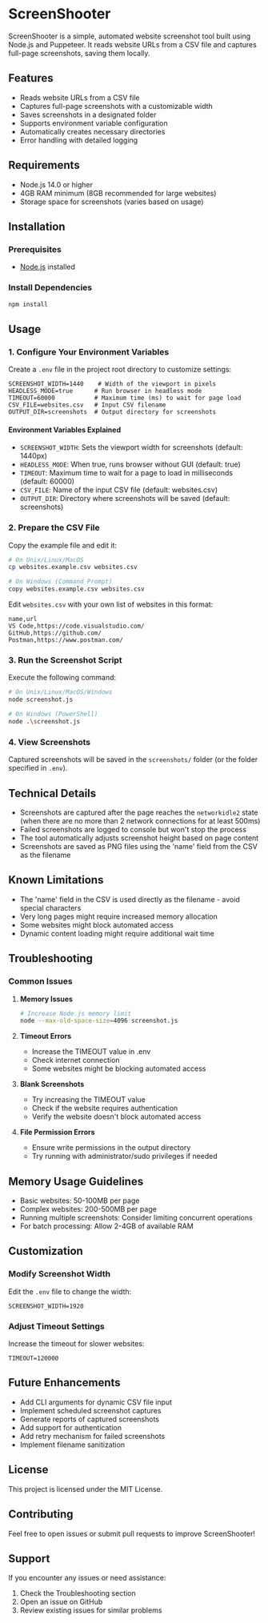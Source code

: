 # ScreenShooter

ScreenShooter is a simple, automated website screenshot tool built using Node.js and Puppeteer. It reads website URLs from a CSV file and captures full-page screenshots, saving them locally.

## Features
- Reads website URLs from a CSV file
- Captures full-page screenshots with a customizable width
- Saves screenshots in a designated folder
- Supports environment variable configuration
- Automatically creates necessary directories
- Error handling with detailed logging

## Requirements
- Node.js 14.0 or higher
- 4GB RAM minimum (8GB recommended for large websites)
- Storage space for screenshots (varies based on usage)

## Installation

### Prerequisites
- [Node.js](https://nodejs.org/) installed

### Install Dependencies
```sh
npm install
```

## Usage

### 1. Configure Your Environment Variables
Create a `.env` file in the project root directory to customize settings:
```env
SCREENSHOT_WIDTH=1440    # Width of the viewport in pixels
HEADLESS_MODE=true      # Run browser in headless mode
TIMEOUT=60000           # Maximum time (ms) to wait for page load
CSV_FILE=websites.csv   # Input CSV filename
OUTPUT_DIR=screenshots  # Output directory for screenshots
```

#### Environment Variables Explained
- `SCREENSHOT_WIDTH`: Sets the viewport width for screenshots (default: 1440px)
- `HEADLESS_MODE`: When true, runs browser without GUI (default: true)
- `TIMEOUT`: Maximum time to wait for a page to load in milliseconds (default: 60000)
- `CSV_FILE`: Name of the input CSV file (default: websites.csv)
- `OUTPUT_DIR`: Directory where screenshots will be saved (default: screenshots)

### 2. Prepare the CSV File
Copy the example file and edit it:
```sh
# On Unix/Linux/MacOS
cp websites.example.csv websites.csv

# On Windows (Command Prompt)
copy websites.example.csv websites.csv
```

Edit `websites.csv` with your own list of websites in this format:
```csv
name,url
VS Code,https://code.visualstudio.com/
GitHub,https://github.com/
Postman,https://www.postman.com/
```

### 3. Run the Screenshot Script
Execute the following command:
```sh
# On Unix/Linux/MacOS/Windows
node screenshot.js

# On Windows (PowerShell)
node .\screenshot.js
```

### 4. View Screenshots
Captured screenshots will be saved in the `screenshots/` folder (or the folder specified in `.env`).

## Technical Details
- Screenshots are captured after the page reaches the `networkidle2` state (when there are no more than 2 network connections for at least 500ms)
- Failed screenshots are logged to console but won't stop the process
- The tool automatically adjusts screenshot height based on page content
- Screenshots are saved as PNG files using the 'name' field from the CSV as the filename

## Known Limitations
- The 'name' field in the CSV is used directly as the filename - avoid special characters
- Very long pages might require increased memory allocation
- Some websites might block automated access
- Dynamic content loading might require additional wait time

## Troubleshooting

### Common Issues

1. **Memory Issues**
   ```sh
   # Increase Node.js memory limit
   node --max-old-space-size=4096 screenshot.js
   ```

2. **Timeout Errors**
   - Increase the TIMEOUT value in .env
   - Check internet connection
   - Some websites might be blocking automated access

3. **Blank Screenshots**
   - Try increasing the TIMEOUT value
   - Check if the website requires authentication
   - Verify the website doesn't block automated access

4. **File Permission Errors**
   - Ensure write permissions in the output directory
   - Try running with administrator/sudo privileges if needed

## Memory Usage Guidelines
- Basic websites: 50-100MB per page
- Complex websites: 200-500MB per page
- Running multiple screenshots: Consider limiting concurrent operations
- For batch processing: Allow 2-4GB of available RAM

## Customization
### Modify Screenshot Width
Edit the `.env` file to change the width:
```env
SCREENSHOT_WIDTH=1920
```

### Adjust Timeout Settings
Increase the timeout for slower websites:
```env
TIMEOUT=120000
```

## Future Enhancements
- Add CLI arguments for dynamic CSV file input
- Implement scheduled screenshot captures
- Generate reports of captured screenshots
- Add support for authentication
- Add retry mechanism for failed screenshots
- Implement filename sanitization

## License
This project is licensed under the MIT License.

## Contributing
Feel free to open issues or submit pull requests to improve ScreenShooter!

## Support
If you encounter any issues or need assistance:
1. Check the Troubleshooting section
2. Open an issue on GitHub
3. Review existing issues for similar problems

